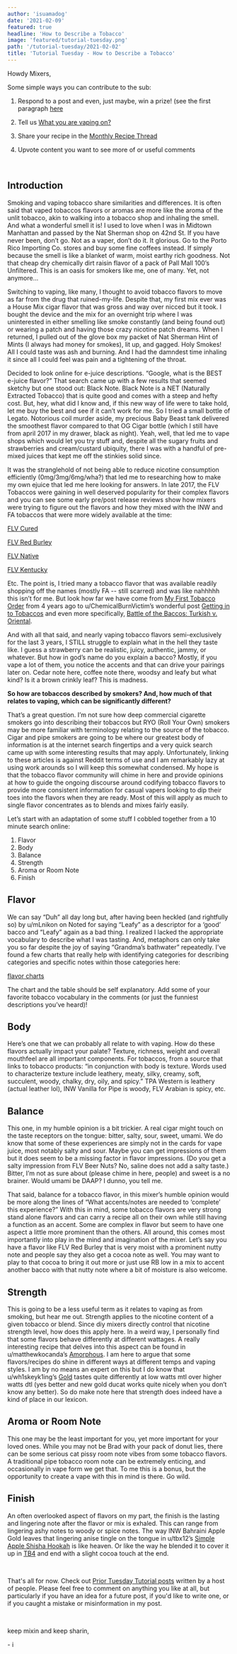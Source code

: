 ```yaml
---
author: 'isuamadog'
date: '2021-02-09'
featured: true
headline: 'How to Describe a Tobacco'
image: 'featured/tutorial-tuesday.png'
path: '/tutorial-tuesday/2021-02-02'
title: 'Tutorial Tuesday - How to Describe a Tobacco'
---
```


Howdy Mixers,

Some simple ways you can contribute to the sub:

1. Respond to a post and even, just maybe, win a prize! (see the first paragraph [here](https://www.reddit.com/r/DIY_eJuice/comments/la2o4c/diy_digest_the_long_overdue_edition_with_a/)

2. Tell us [What you are vaping on?](https://link.diyejuice.org/what)

3. Share your recipe in the [Monthly Recipe Thread](https://link.diyejuice.org/recipe)

4. Upvote content you want to see more of or useful comments

&#x200B;

## Introduction

Smoking and vaping tobacco share similarities and differences. It is often said that vaped tobaccos flavors or aromas are more like the aroma of the unlit tobacco, akin to walking into a tobacco shop and inhaling the smell. And what a wonderful smell it is! I used to love when I was in Midtown Manhattan and passed by the Nat Sherman shop on 42nd St. If you have never been, don’t go. Not as a vaper, don’t do it. It glorious. Go to the Porto Rico Importing Co. stores and buy some fine coffees instead. If simply because the smell is like a blanket of warm, moist earthy rich goodness. Not that cheap dry chemically dirt raisin flavor of a pack of Pall Mall 100’s Unfiltered. This is an oasis for smokers like me, one of many. Yet, not anymore…

Switching to vaping, like many, I thought to avoid tobacco flavors to move as far from the drug that ruined-my-life. Despite that, my first mix ever was a House Mix cigar flavor that was gross and way over nicced but it took. I bought the device and the mix for an overnight trip where I was uninterested in either smelling like smoke constantly (and being found out) or wearing a patch and having those crazy nicotine patch dreams. When I returned, I pulled out of the glove box my packet of Nat Sherman Hint of Mints (I always had money for smokes), lit up, and gagged. Holy Smokes! All I could taste was ash and burning. And I had the damndest time inhaling it since all I could feel was pain and a tightening of the throat.

Decided to look online for e-juice descriptions. “Google, what is the BEST e-juice flavor?” That search came up with a few results that seemed sketchy but one stood out: Black Note. Black Note is a NET (Naturally Extracted Tobacco) that is quite good and comes with a steep and hefty cost. But, hey, what did I know and, if this new way of life were to take hold, let me buy the best and see if it can’t work for me. So I tried a small bottle of Legato. Notorious coil murder aside, my precious Baby Beast tank delivered the smoothest flavor compared to that OG Cigar bottle (which I still have from april 2017 in my drawer, black as night). Yeah, well, that led me to vape shops which would let you try stuff and, despite all the sugary fruits and strawberries and cream/custard ubiquity, there I was with a handful of pre-mixed juices that kept me off the stinkies solid since.

It was the stranglehold of not being able to reduce nicotine consumption efficiently (0mg/3mg/6mg/wha?) that led me to researching how to make my own ejuice that led me here looking for answers. In late 2017, the FLV Tobaccos were gaining in well deserved popularity for their complex flavors and you can see some early pre/post release reviews show how mixers were trying to figure out the flavors and how they mixed with the INW and FA tobaccos that were more widely available at the time:

[FLV Cured](https://www.reddit.com/r/DIY_eJuice/comments/4obbvf/flv_flue_cured_tobacco/)

[FLV Red Burley](https://www.reddit.com/r/DIY_eJuice/comments/4rwjwu/flv_red_burley_review_new_flavor_from_sample_pack/)

[FLV Native](https://www.reddit.com/r/DIY_eJuice/comments/5dtasm/native_tobacco_flavorah/)

[FLV Kentucky](https://www.reddit.com/r/DIY_eJuice/comments/599vl2/kentucky_blend_flavorah_tobacco_heads_enter/)

Etc. The point is, I tried many a tobacco flavor that was available readily shopping off the names (mostly FA -- still scarred) and was like nahhhhh this isn’t for me. But look how far we have come from [My First Tobacco Order](https://www.reddit.com/r/DIY_eJuice/comments/5gx0fu/tobacco_my_first_order_flavors_recipes_tips/) from 4 years ago to u/ChemicalBurnVictim’s wonderful post [Getting in to Tobaccos](https://www.reddit.com/r/DIY_eJuice/comments/982u6c/faq_friday_getting_in_to_tobaccos/) and even more specifically, [Battle of the Baccos: Turkish v. Oriental](https://www.reddit.com/r/DIY_eJuice/comments/8rfkjf/battle_of_the_baccos_turkishorientals/?utm_source=share&utm_medium=web2x&context=3).

And with all that said, and nearly vaping tobacco flavors semi-exclusively for the last 3 years, I STILL struggle to explain what in the hell they taste like. I guess a strawberry can be realistic, juicy, authentic, jammy, or whatever. But how in god’s name do you explain a bacco? Mostly, if you vape a lot of them, you notice the accents and that can drive your pairings later on. Cedar note here, coffee note there, woodsy and leafy but what kind? Is it a brown crinkly leaf? This is madness.

**So how are tobaccos described by smokers? And, how much of that relates to vaping, which can be significantly different?**

That’s a great question. I’m not sure how deep commercial cigarette smokers go into describing their tobaccos but RYO (Roll Your Own) smokers may be more familiar with terminology relating to the source of the tobacco. Cigar and pipe smokers are going to be where our greatest body of information is at the internet search fingertips and a very quick search came up with some interesting results that may apply. Unfortunately, linking to these articles is against Reddit terms of use and I am remarkably lazy at using work arounds so I will keep this somewhat condensed. My hope is that the tobacco flavor community will chime in here and provide opinions at how to guide the ongoing discourse around codifying tobacco flavors to provide more consistent information for casual vapers looking to dip their toes into the flavors when they are ready. Most of this will apply as much to single flavor concentrates as to blends and mixes fairly easily.

Let’s start with an adaptation of some stuff I cobbled together from a 10 minute search online:

1. Flavor
2. Body
3. Balance
4. Strength
5. Aroma or Room Note
6. Finish

## Flavor

We can say “Duh” all day long but, after having been heckled (and rightfully so) by u/mLnikon on Noted for saying “Leafy” as a descriptor for a ‘good’ bacco and “Leafy” again as a bad thing. I realized I lacked the appropriate vocabulary to describe what I was tasting. And, metaphors can only take you so far despite the joy of saying “Grandma’s bathwater” repeatedly. I’ve found a few charts that really help with identifying categories for describing categories and specific notes within those categories here:

[flavor charts](https://imgur.com/a/4X28bce)

The chart and the table should be self explanatory. Add some of your favorite tobacco vocabulary in the comments (or just the funniest descriptions you’ve heard)!

## Body

Here’s one that we can probably all relate to with vaping. How do these flavors actually impact your palate? Texture, richness, weight and overall mouthfeel are all important components. For tobaccos, from a source that links to tobacco products: “in conjunction with body is texture. Words used to characterize texture include leathery, meaty, silky, creamy, soft, succulent, woody, chalky, dry, oily, and spicy.” TPA Western is leathery (actual leather lol), INW Vanilla for Pipe is woody, FLV Arabian is spicy, etc.

## Balance

This one, in my humble opinion is a bit trickier. A real cigar might touch on the taste receptors on the tongue: bitter, salty, sour, sweet, umami. We do know that some of these experiences are simply not in the cards for vape juice, most notably salty and sour. Maybe you can get impressions of them but it does seem to be a missing factor in flavor impressions. (Do you get a salty impression from FLV Beer Nuts? No, saline does not add a salty taste.) Bitter, I’m not as sure about (please chime in here, people) and sweet is a no brainer. Would umami be DAAP? I dunno, you tell me.

That said, balance for a tobacco flavor, in this mixer’s humble opinion would be more along the lines of “What accents/notes are needed to ‘complete’ this experience?” With this in mind, some tobacco flavors are very strong stand alone flavors and can carry a recipe all on their own while still having a function as an accent. Some are complex in flavor but seem to have one aspect a little more prominent than the others. All around, this comes most importantly into play in the mind and imagination of the mixer. Let’s say you have a flavor like FLV Red Burley that is very moist with a prominent nutty note and people say they also get a cocoa note as well. You may want to play to that cocoa to bring it out more or just use RB low in a mix to accent another bacco with that nutty note where a bit of moisture is also welcome.

## Strength

This is going to be a less useful term as it relates to vaping as from smoking, but hear me out. Strength applies to the nicotine content of a given tobacco or blend. Since diy mixers directly control that nicotine strength level, how does this apply here. In a weird way, I personally find that some flavors behave differently at different wattages. A really interesting recipe that delves into this aspect can be found in u/matthewkocanda’s [Amorphous](https://www.reddit.com/r/DIY_eJuice/comments/bs7jg9/amorphous_a_fourpart_conceptual_piece/). I am here to argue that some flavors/recipes do shine in different ways at different temps and vaping styles. I am by no means an expert on this but I do know that u/wh1skeyk1ing’s [Gold](https://alltheflavors.com/recipes/21854#gold_by_wh1skeyk1ng) tastes quite differently at low watts mtl over higher watts dtl (yes better and new gold ducat works quite nicely when you don’t know any better). So do make note here that strength does indeed have a kind of place in our lexicon.

## Aroma or Room Note

This one may be the least important for you, yet more important for your loved ones. While you may not be Brad with your pack of donut lies, there can be some serious cat pissy room note vibes from some tobacco flavors. A traditional pipe tobacco room note can be extremely enticing, and occasionally in vape form we get that. To me this is a bonus, but the opportunity to create a vape with this in mind is there. Go wild.

## Finish

An often overlooked aspect of flavors on my part, the finish is the lasting and lingering note after the flavor or mix is exhaled. This can range from lingering ashy notes to woody or spice notes. The way INW Bahraini Apple Gold leaves that lingering anise tingle on the tongue in u/tbx12’s [Simple Apple Shisha Hookah](https://e-liquid-recipes.com/recipe/3689904/Simple%20Apple%20Shisha%20%28Hookah%29) is like heaven. Or like the way he blended it to cover it up in [TB4](https://e-liquid-recipes.com/recipe/3714542/TB4) and end with a slight cocoa touch at the end.

&#x200B;

That's all for now. Check out [Prior Tuesday Tutorial posts](https://www.reddit.com/r/DIY_eJuice/wiki/index/tutorial_tuesday) written by a host of people. Please feel free to comment on anything you like at all, but particularly if you have an idea for a future post, if you'd like to write one, or if you caught a mistake or misinformation in my post.

&#x200B;

keep mixin and keep sharin,

\- i
